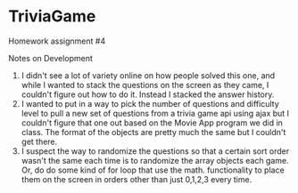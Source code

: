 # TriviaGame
Homework assignment #4

Notes on Development
1.  I didn't see a lot of variety online on how people solved this one, and while I wanted to stack the questions on the screen as they came, I couldn't figure out how to do it.  Instead I stacked the answer history.
2.  I wanted to put in a way to pick the number of questions and difficulty level to pull a new set of questions from a trivia game api using ajax but I couldn't figure that one out based on the Movie App program we did in class.  The format of the objects are pretty much the same but I couldn't get there.
3.  I suspect the way to randomize the questions so that a certain sort order wasn't the same each time is to randomize the array objects each game.  Or, do do some kind of for loop that use the math. functionality to place them on the screen in orders other than just 0,1,2,3 every time.
